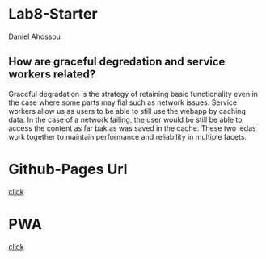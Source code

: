 # Lab8-Starter

Daniel Ahossou

## How are graceful degredation and service workers related?

Graceful degradation is the strategy of retaining basic functionality even in the case where some parts may fial such as network issues. Service workers allow us as users to be able to still use the webapp by caching data. In the case of a network failing, the user would be still be able to access the content as far bak as was saved in the cache. These two iedas work together to maintain performance and reliability in multiple facets.

# Github-Pages Url

[click](https://dahossou.github.io/Lab8_Starter/)

# PWA

[click](pwa.png)


